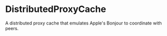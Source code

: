 DistributedProxyCache
=====================

A distributed proxy cache that emulates Apple's Bonjour to coordinate with peers.
